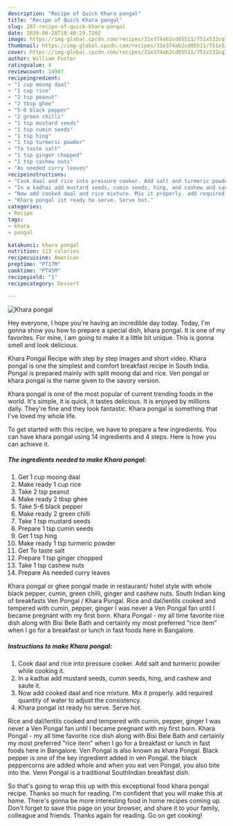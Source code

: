 ```yaml
---
description: "Recipe of Quick Khara pongal"
title: "Recipe of Quick Khara pongal"
slug: 287-recipe-of-quick-khara-pongal
date: 2020-06-28T10:40:29.720Z
image: https://img-global.cpcdn.com/recipes/31e374ab2cd05511/751x532cq70/khara-pongal-recipe-main-photo.jpg
thumbnail: https://img-global.cpcdn.com/recipes/31e374ab2cd05511/751x532cq70/khara-pongal-recipe-main-photo.jpg
cover: https://img-global.cpcdn.com/recipes/31e374ab2cd05511/751x532cq70/khara-pongal-recipe-main-photo.jpg
author: William Foster
ratingvalue: 4
reviewcount: 14987
recipeingredient:
- "1 cup moong daal"
- "1 cup rice"
- "2 tsp peanut"
- "2 tbsp ghee"
- "5-6 black pepper"
- "2 green chilli"
- "1 tsp mustard seeds"
- "1 tsp cumin seeds"
- "1 tsp hing"
- "1 tsp turmeric powder"
- "To taste salt"
- "1 tsp ginger chopped"
- "1 tsp cashew nuts"
- "As needed curry leaves"
recipeinstructions:
- "Cook daal and rice into pressure cooker. Add salt and turmeric powder while cooking it."
- "In a kadhai add mustard seeds, cumin seeds, hing, and cashew and saute it."
- "Now add cooked daal and rice mixture. Mix it properly. add required quantity of water to adjust the consistency."
- "Khara pongal ist ready ho serve. Serve hot."
categories:
- Recipe
tags:
- khara
- pongal

katakunci: khara pongal 
nutrition: 113 calories
recipecuisine: American
preptime: "PT17M"
cooktime: "PT45M"
recipeyield: "1"
recipecategory: Dessert

---
```



![Khara pongal](https://img-global.cpcdn.com/recipes/31e374ab2cd05511/751x532cq70/khara-pongal-recipe-main-photo.jpg)

Hey everyone, I hope you're having an incredible day today. Today, I'm gonna show you how to prepare a special dish, khara pongal. It is one of my favorites. For mine, I am going to make it a little bit unique. This is gonna smell and look delicious.

Khara Pongal Recipe with step by step images and short video. Khara pongal is one the simplest and comfort breakfast recipe in South India. Pongal is prepared mainly with split moong dal and rice. Ven pongal or khara pongal is the name given to the savory version.

Khara pongal is one of the most popular of current trending foods in the world. It's simple, it is quick, it tastes delicious. It is enjoyed by millions daily. They're fine and they look fantastic. Khara pongal is something that I've loved my whole life.


To get started with this recipe, we have to prepare a few ingredients. You can have khara pongal using 14 ingredients and 4 steps. Here is how you can achieve it.

<!--inarticleads1-->

##### The ingredients needed to make Khara pongal:

1. Get 1 cup moong daal
1. Make ready 1 cup rice
1. Take 2 tsp peanut
1. Make ready 2 tbsp ghee
1. Take 5-6 black pepper
1. Make ready 2 green chilli
1. Take 1 tsp mustard seeds
1. Prepare 1 tsp cumin seeds
1. Get 1 tsp hing
1. Make ready 1 tsp turmeric powder
1. Get To taste salt
1. Prepare 1 tsp ginger chopped
1. Take 1 tsp cashew nuts
1. Prepare As needed curry leaves


Khara pongal or ghee pongal made in restaurant/ hotel style with whole black pepper, cumin, green chilli, ginger and cashew nuts. South Indian king of breakfasts Ven Pongal / Khara Pongal. Rice and dal/lentils cooked and tempered with cumin, pepper, ginger I was never a Ven Pongal fan until I became pregnant with my first born. Khara Pongal - my all time favorite rice dish along with Bisi Bele Bath and certainly my most preferred &#34;rice item&#34; when I go for a breakfast or lunch in fast foods here in Bangalore. 

<!--inarticleads2-->

##### Instructions to make Khara pongal:

1. Cook daal and rice into pressure cooker. Add salt and turmeric powder while cooking it.
1. In a kadhai add mustard seeds, cumin seeds, hing, and cashew and saute it.
1. Now add cooked daal and rice mixture. Mix it properly. add required quantity of water to adjust the consistency.
1. Khara pongal ist ready ho serve. Serve hot.


Rice and dal/lentils cooked and tempered with cumin, pepper, ginger I was never a Ven Pongal fan until I became pregnant with my first born. Khara Pongal - my all time favorite rice dish along with Bisi Bele Bath and certainly my most preferred &#34;rice item&#34; when I go for a breakfast or lunch in fast foods here in Bangalore. Ven Pongal is also known as khara Pongal. Black pepper is one of the key ingredient added in ven Pongal. the black peppercorns are added whole and when you eat ven Pongal, you also bite into the. Venn Pongal is a traditional SouthIndian breakfast dish. 

So that's going to wrap this up with this exceptional food khara pongal recipe. Thanks so much for reading. I'm confident that you will make this at home. There's gonna be more interesting food in home recipes coming up. Don't forget to save this page on your browser, and share it to your family, colleague and friends. Thanks again for reading. Go on get cooking!
